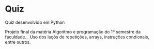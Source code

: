 # Quiz
Quiz desenvolvido em Python

Projeto final da matéria Algoritmo e programação do 1º semestre da faculdade... Uso dos laçõs de repetições, arrays, instruções condionais, entre outros.

